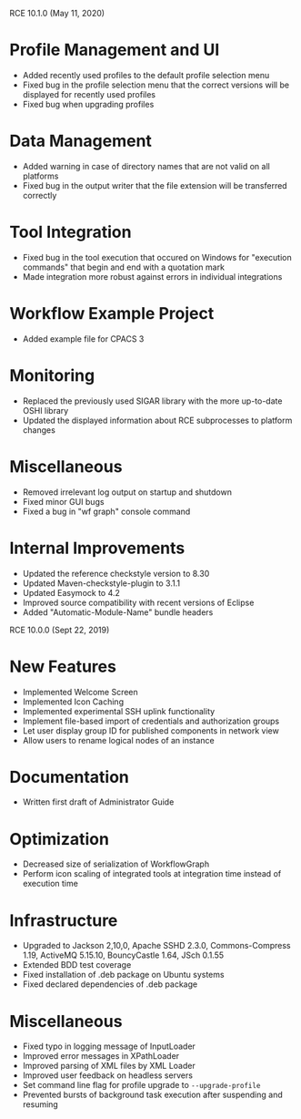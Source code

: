 RCE 10.1.0 (May 11, 2020)

# Profile Management and UI
- Added recently used profiles to the default profile selection menu
- Fixed bug in the profile selection menu that the correct versions will be displayed for recently used profiles
- Fixed bug when upgrading profiles

# Data Management
- Added warning in case of directory names that are not valid on all platforms
- Fixed bug in the output writer that the file extension will be transferred correctly

# Tool Integration
- Fixed bug in the tool execution that occured on Windows for "execution commands" that begin and end with a quotation mark
- Made integration more robust against errors in individual integrations

# Workflow Example Project
- Added example file for CPACS 3

# Monitoring
- Replaced the previously used SIGAR library with the more up-to-date OSHI library
- Updated the displayed information about RCE subprocesses to platform changes

# Miscellaneous
- Removed irrelevant log output on startup and shutdown
- Fixed minor GUI bugs
- Fixed a bug in "wf graph" console command

# Internal Improvements
- Updated the reference checkstyle version to 8.30
- Updated Maven-checkstyle-plugin to 3.1.1
- Updated Easymock to 4.2
- Improved source compatibility with recent versions of Eclipse
- Added "Automatic-Module-Name" bundle headers




RCE 10.0.0 (Sept 22, 2019)

# New Features
- Implemented Welcome Screen
- Implemented Icon Caching
- Implemented experimental SSH uplink functionality
- Implement file-based import of credentials and authorization groups
- Let user display group ID for published components in network view
- Allow users to rename logical nodes of an instance

# Documentation
- Written first draft of Administrator Guide

# Optimization
- Decreased size of serialization of WorkflowGraph
- Perform icon scaling of integrated tools at integration time instead of execution time

# Infrastructure
- Upgraded to Jackson 2,10,0, Apache SSHD 2.3.0, Commons-Compress 1.19, ActiveMQ 5.15.10, BouncyCastle 1.64, JSch 0.1.55
- Extended BDD test coverage
- Fixed installation of .deb package on Ubuntu systems
- Fixed declared dependencies of .deb package

# Miscellaneous
- Fixed typo in logging message of InputLoader
- Improved error messages in XPathLoader
- Improved parsing of XML files by XML Loader
- Improved user feedback on headless servers
- Set command line flag for profile upgrade to `--upgrade-profile`
- Prevented bursts of background task execution after suspending and resuming